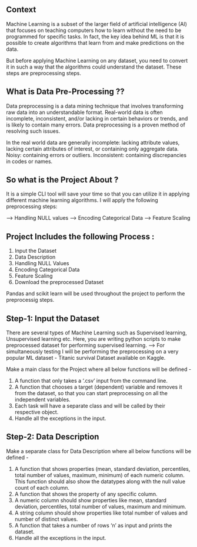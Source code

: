 ## Context
Machine Learning is a subset of the larger field of artificial intelligence (AI) that focuses on teaching computers how to learn without the need to be programmed for specific tasks. In fact, the key idea behind ML is that it is possible to create algorithms that learn from and make predictions on the data.

But before applying Machine Learning on any dataset, you need to convert it in such a way that the algorithms could understand the dataset. These steps are preprocessing steps.

## What is Data Pre-Processing ??
Data preprocessing is a data mining technique that involves transforming raw data into an understandable format. Real-world data is often incomplete, inconsistent, and/or lacking in certain behaviors or trends, and is likely to contain many errors. Data preprocessing is a proven method of resolving such issues.

In the real world data are generally incomplete: lacking attribute values, lacking certain attributes of interest, or containing only aggregate data. Noisy: containing errors or outliers. Inconsistent: containing discrepancies in codes or names.

## So what is the Project About ?
It is a simple CLI tool will save your time so that you can utilize it in applying different machine learning algorithms.
I will apply the following preprocessing steps:

--> Handling NULL values
--> Encoding Categorical Data
--> Feature Scaling

## Project Includes the following Process : 
1. Input the Dataset
2. Data Description
3. Handling NULL Values
4. Encoding Categorical Data
5. Feature Scaling
6. Download the preprocessed Dataset

Pandas and scikit learn will be used throughout the project to perform the preprocessig steps.

## Step-1: Input the Dataset
There are several types of Machine Learning such as Supervised learning, Unsupervised learning etc. Here, you are writing python scripts to make preprocessed dataset for performing supervised learning.
--> For simultaneously testing I will be performing the preprocessing on a very popular ML dataset - Titanic survival Dataset available on Kaggle.

Make a main class for the Project where all below functions will be defined -
1. A function that only takes a ‘.csv’ input from the command line.
2. A function that chooses a target (dependent) variable and removes it from the dataset, so that you can start preprocessing on all the independent variables.
3. Each task will have a separate class and will be called by their respective object.
4. Handle all the exceptions in the input.

## Step-2: Data Description
Make a separate class for Data Description where all below functions will be defined -
1. A function that shows properties (mean, standard deviation, percentiles, total number of values, maximum, minimum) of each numeric column. This function should        also show the datatypes along with the null value count of each column.
2. A function that shows the property of any specific column.
3. A numeric column should show properties like mean, standard deviation, percentiles, total number of values, maximum and minimum.
4. A string column should show properties like total number of values and number of distinct values.
5. A function that takes a number of rows ‘n’ as input and prints the dataset.
6. Handle all the exceptions in the input.

